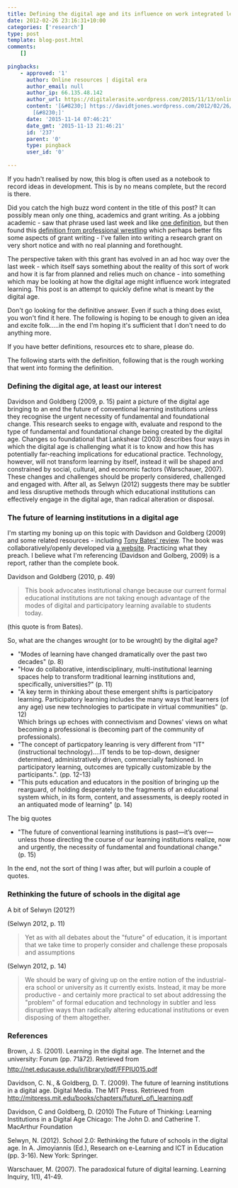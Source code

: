 ```yaml
---
title: Defining the digital age and its influence on work integrated learning
date: 2012-02-26 23:16:31+10:00
categories: ['research']
type: post
template: blog-post.html
comments:
    []
    
pingbacks:
    - approved: '1'
      author: Online resources | digital era
      author_email: null
      author_ip: 66.135.48.142
      author_url: https://digitalerasite.wordpress.com/2015/11/13/online-resources/
      content: '[&#8230;] https://davidtjones.wordpress.com/2012/02/26/defining-the-digital-age-and-its-influence-on-work-inte&#8230;
        [&#8230;]'
      date: '2015-11-14 07:46:21'
      date_gmt: '2015-11-13 21:46:21'
      id: '237'
      parent: '0'
      type: pingback
      user_id: '0'
    
---
```

If you hadn't realised by now, this blog is often used as a notebook to record ideas in development. This is by no means complete, but the record is there.

Did you catch the high buzz word content in the title of this post? It can possibly mean only one thing, academics and grant writing. As a jobbing academic - saw that phrase used last week and like [one definition](http://www.merriam-webster.com/dictionary/jobbing), but then found this [definition from professional wrestling](http://en.wikipedia.org/wiki/Job_\(professional_wrestling\)) which perhaps better fits some aspects of grant writing - I've fallen into writing a research grant on very short notice and with no real planning and forethought.

The perspective taken with this grant has evolved in an ad hoc way over the last week - which itself says something about the reality of this sort of work and how it is far from planned and relies much on chance - into something which may be looking at how the digital age might influence work integrated learning. This post is an attempt to quickly define what is meant by the digital age.

Don't go looking for the definitive answer. Even if such a thing does exist, you won't find it here. The following is hoping to be enough to given an idea and excite folk.....in the end I'm hoping it's sufficient that I don't need to do anything more.

If you have better definitions, resources etc to share, please do.

The following starts with the definition, following that is the rough working that went into forming the definition.

### Defining the digital age, at least our interest

Davidson and Goldberg (2009, p. 15) paint a picture of the digital age bringing to an end the future of conventional learning institutions unless they recognise the urgent necessity of fundamental and foundational change. This research seeks to engage with, evaluate and respond to the type of fundamental and foundational change being created by the digital age. Changes so foundational that Lankshear (2003) describes four ways in which the digital age is challenging what it is to know and how this has potentially far-reaching implications for educational practice. Technology, however, will not transform learning by itself, instead it will be shaped and constrained by social, cultural, and economic factors (Warschauer, 2007). These changes and challenges should be properly considered, challenged and engaged with. After all, as Selwyn (2012) suggests there may be subtler and less disruptive methods through which educational institutions can effectively engage in the digital age, than radical alteration or disposal.

### The future of learning institutions in a digital age

I'm starting my boning up on this topic with Davidson and Goldberg (2009) and some related resources - including [Tony Bates' review](http://www.tonybates.ca/2011/10/10/book-review-the-future-of-thinking-learning-institutions-in-a-digital-age/). The book was collaboratively/openly developed via [a website](http://www.futureofthebook.org/HASTAC/learningreport/about/). Practicing what they preach. I believe what I'm referencing (Davidson and Golberg, 2009) is a report, rather than the complete book.

Davidson and Goldberg (2010, p. 49)

> This book advocates institutional change because our current formal educational institutions are not taking enough advantage of the modes of digital and participatory learning available to students today.

(this quote is from Bates).

So, what are the changes wrought (or to be wrought) by the digital age?

- "Modes of learning have changed dramatically over the past two decades" (p. 8)
- "How do collaborative, interdisciplinary, multi-institutional learning spaces help to transform traditional learning institutions and, specifically, universities?" (p. 11)
- "A key term in thinking about these emergent shifts is participatory learning. Participatory learning includes the many ways that learners (of any age) use new technologies to participate in virtual communities" (p. 12)  
    Which brings up echoes with connectivism and Downes' views on what becoming a professional is (becoming part of the community of professionals).
- "The concept of particpatory leanring is very different from "IT" (instructional technology)....IT tends to be top-down, designer determined, administratively driven, commercially fashioned. In participatory learning, outcomes are typically customizable by the participants.". (pp. 12-13)
- "This puts education and educators in the position of bringing up the rearguard, of holding desperately to the fragments of an educational system which, in its form, content, and assessments, is deeply rooted in an antiquated mode of learning" (p. 14)

The big quotes

- "The future of conventional learning institutions is past—it’s over—unless those directing the course of our learning institutions realize, now and urgently, the necessity of fundamental and foundational change." (p. 15)

In the end, not the sort of thing I was after, but will purloin a couple of quotes.

### Rethinking the future of schools in the digital age

A bit of Selwyn (2012?)

(Selwyn 2012, p. 11)

> Yet as with all debates about the "future" of education, it is important that we take time to properly consider and challenge these proposals and assumptions

(Selwyn 2012, p. 14)

> We should be wary of giving up on the entire notion of the industrial-era school or university as it currently exists. Instead, it may be more productive - and certainly more practical to set about addressing the "problem" of formal education and technology in subtler and less disruptive ways than radically altering educational institutions or even disposing of them altogether.

### References

Brown, J. S. (2001). Learning in the digital age. The Internet and the university: Forum (pp. 71â72). Retrieved from http://net.educause.edu/ir/library/pdf/FFPIU015.pdf

Davidson, C. N., & Goldberg, D. T. (2009). The future of learning institutions in a digital age. Digital Media. The MIT Press. Retrieved from http://mitpress.mit.edu/books/chapters/future\_of\_learning.pdf

Davidson, C and Goldberg, D. (2010) The Future of Thinking: Learning Institutions in a Digital Age Chicago: The John D. and Catherine T. MacArthur Foundation

Selwyn, N. (2012). School 2.0: Rethinking the future of schools in the digital age. In A. Jimoyiannis (Ed.), Research on e-Learning and ICT in Education (pp. 3-16). New York: Springer.

Warschauer, M. (2007). The paradoxical future of digital learning. Learning Inquiry, 1(1), 41-49.